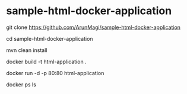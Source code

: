 # sample-html-docker-application
git clone https://github.com/ArunMagi/sample-html-docker-application

cd  sample-html-docker-application

mvn clean install

docker build -t html-application  .

docker run -d -p 80:80 html-application

docker ps 
ls
